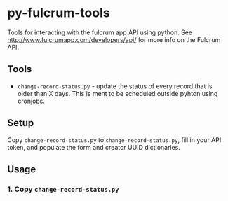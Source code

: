# py-fulcrum-tools

Tools for interacting with the fulcrum app API using python. See http://www.fulcrumapp.com/developers/api/ for more info on the Fulcrum API.

## Tools

* `change-record-status.py` - update the status of every record that is older than X days. This is ment to be scheduled outside pyhton using cronjobs.

## Setup

Copy `change-record-status.py` to `change-record-status.py`, fill in your API token, and populate the form and creator UUID dictionaries.

## Usage

### 1. Copy `change-record-status.py`

